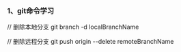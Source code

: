 ### 1、git命令学习
// 删除本地分支
git branch -d localBranchName

// 删除远程分支
git push origin --delete remoteBranchName